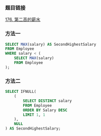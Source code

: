 ### 题目链接
[176. 第二高的薪水](https://leetcode.cn/problems/second-highest-salary)

### 方法一
```SQL
SELECT MAX(salary) AS SecondHighestSalary 
FROM Employee
WHERE salary < (
    SELECT MAX(salary)
    FROM Employee
);
```

### 方法二
```SQL
SELECT IFNULL(
    (
        SELECT DISTINCT salary
        FROM Employee
        ORDER BY Salary DESC
        LIMIT 1, 1
    ),
    NULL
) AS SecondHighestSalary;
```